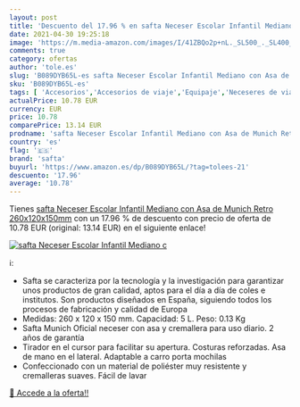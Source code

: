 ```yaml
---
layout: post
title: 'Descuento del 17.96 % en safta Neceser Escolar Infantil Mediano c'
date: 2021-04-30 19:25:18
image: 'https://m.media-amazon.com/images/I/41ZBQo2p+nL._SL500_._SL400_.jpg'
comments: true
category: ofertas
author: 'tole.es'
slug: 'B089DYB65L-es safta Neceser Escolar Infantil Mediano con Asa de Munich...'
sku: 'B089DYB65L-es'
tags: [ 'Accesorios','Accesorios de viaje','Equipaje','Neceseres de viaje','escolar','safta', ]
actualPrice: 10.78 EUR
currency: EUR
price: 10.78
comparePrice: 13.14 EUR
prodname: 'safta Neceser Escolar Infantil Mediano con Asa de Munich Retro  260x120x150mm'
country: 'es'
flag: '🇪🇸'
brand: 'safta'
buyurl: 'https://www.amazon.es/dp/B089DYB65L/?tag=tolees-21'
descuento: '17.96'
average: '10.78'
---
```


Tienes [safta Neceser Escolar Infantil Mediano con Asa de Munich Retro  260x120x150mm](https://www.amazon.es/dp/B089DYB65L/?tag=tolees-21) con un 17.96 % de descuento con precio de oferta de 10.78 EUR (original: 13.14 EUR) en el siguiente enlace!

[![safta Neceser Escolar Infantil Mediano c](https://m.media-amazon.com/images/I/41ZBQo2p+nL._SL500_._SL400_.jpg)](https://www.amazon.es/dp/B089DYB65L/?tag=tolees-21)

ℹ️:

- Safta se caracteriza por la tecnología y la investigación para garantizar unos productos de gran calidad, aptos para el día a día de coles e institutos. Son productos diseñados en España, siguiendo todos los procesos de fabricación y calidad de Europa
- Medidas: 260 x 120 x 150 mm. Capacidad: 5 L. Peso: 0.13 Kg
- Safta Munich Oficial neceser con asa y cremallera para uso diario. 2 años de garantía
- Tirador en el cursor para facilitar su apertura. Costuras reforzadas. Asa de mano en el lateral. Adaptable a carro porta mochilas
- Confeccionado con un material de poliéster muy resistente y cremalleras suaves. Fácil de lavar

[🛒 Accede a la oferta!!](https://www.amazon.es/dp/B089DYB65L/?tag=tolees-21)
